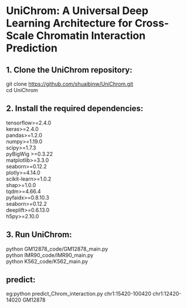 # UniChrom: A Universal Deep Learning Architecture for Cross-Scale Chromatin Interaction Prediction
## 1. Clone the UniChrom repository:
git clone https://github.com/shuaibinw/UniChrom.git
<br>cd UniChrom
## 2. Install the required dependencies:
tensorflow>=2.4.0
<br>keras>=2.4.0
<br>pandas>=1.2.0
<br>numpy>=1.19.0
<br>scipy>=1.7.3
<br>pyBigWig >=0.3.22
<br>matplotlib>=3.3.0
<br>seaborn>=0.12.2
<br>plotly>=4.14.0
<br>scikit-learn>=1.0.2
<br>shap>=1.0.0
<br>tqdm>=4.66.4
<br>pyfaidx>=0.8.10.3
<br>seaborn>=0.12.2
<br>deeplift>=0.6.13.0
<br>h5py>=2.10.0




## 3. Run UniChrom:
python GM12878_code/GM12878_main.py
<br>python IMR90_code/IMR90_main.py
<br>python K562_code/K562_main.py
## predict:
eg:python  predict_Chrom_interaction.py chr1:15420-100420  chr1:12420-14020 GM12878
